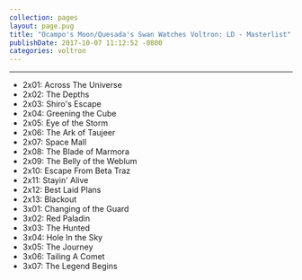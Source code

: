 ```yaml
---
collection: pages
layout: page.pug
title: "Ocampo's Moon/Quesada's Swan Watches Voltron: LD - Masterlist"
publishDate: 2017-10-07 11:12:52 -0800
categories: voltron
---
```


---
<ul class="masterlink-wrapper">
  <li>2x01: Across The Universe</li>
  <li>2x02: The Depths</li>
  <li>2x03: Shiro's Escape</li>
  <li>2x04: Greening the Cube</li>
  <li>2x05: Eye of the Storm</li>
  <li>2x06: The Ark of Taujeer</li>
  <li>2x07: Space Mall</li>
  <li>2x08: The Blade of Marmora</li>
  <li>2x09: The Belly of the Weblum</li>
  <li>2x10: Escape From Beta Traz</li>
  <li>2x11: Stayin' Alive</li>
  <li>2x12: Best Laid Plans</li>
  <li>2x13: Blackout</li>
  <li>3x01: Changing of the Guard</li>
  <li>3x02: Red Paladin</li>
  <li>3x03: The Hunted</li>
  <li>3x04: Hole In the Sky</li>
  <li>3x05: The Journey</li>
  <li>3x06: Tailing A Comet</li>
  <li>3x07: The Legend Begins</li>
  <!--<li>4x01: </li>
  <li>4x02: </li>
  <li>4x03: </li>
  <li>4x04: </li>
  <li>4x05: </li>
  <li>4x06: </li>
  <li>4x07: </li>-->
</ul>
